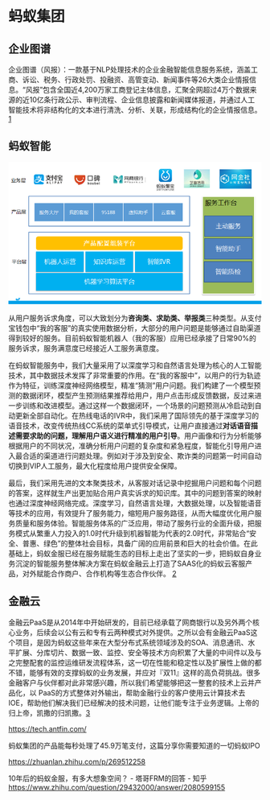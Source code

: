 # 蚂蚁集团

## 企业图谱

企业图谱（风报）：一款基于NLP处理技术的企业金融智能信息服务系统，涵盖工商、诉讼、税务、行政处罚、投融资、高管变动、新闻事件等26大类企业情报信息。“风报”包含全国近4,200万家工商登记主体信息，汇聚全网超过4万个数据来源的近10亿条行政公示、审判流程、企业信息披露和新闻媒体报道，并通过人工智能技术将非结构化的文本进行清洗、分析、关联，形成结构化的企业情报信息。[1]

## 蚂蚁智能

![蚂蚁智能服务整体架构](../img/ant_AI_service.png)

从用户服务诉求角度，可以大致划分为**咨询类、求助类、举报类**三种类型。从支付宝钱包中“我的客服”的真实使用数据分析，大部分的用户问题是能够通过自助渠道得到较好的服务。目前蚂蚁智能机器人（我的客服）应用已经承接了日常90%的服务诉求，服务满意度已经接近人工服务满意度。

在蚂蚁智能服务中，我们大量采用了以深度学习和自然语言处理为核心的人工智能技术，其中数据技术发挥了非常重要的作用。在“我的客服中”，以用户的行为轨迹作为特征，训练深度神经网络模型，精准“猜测”用户问题。我们构建了一个模型预测的数据闭环，模型产生预测结果推荐给用户，用户点击形成反馈数据，反过来进一步训练和改进模型。通过这样一个数据闭环，一个场景的问题预测从冷启动到自动更新全部自动化。在热线电话的IVR中，我们采用了国际领先的基于深度学习的语音技术，改变传统热线CC系统的菜单式引导模式，让用户直接通过**对话语音描述需要求助的问题，理解用户语义进行精准的用户引导**。用户画像和行为分析能够根据用户的不同状况，准确分析用户问题的复杂度和紧急程度，智能化引导用户进入最合适的渠道进行问题处理。例如对于涉及到安全、欺诈类的问题第一时间自动切换到VIP人工服务，最大化程度给用户提供安全保障。

最后，我们采用先进的文本聚类技术，从客服对话记录中挖掘用户问题和每个问题的答案，这样就生产出更加贴合用户真实诉求的知识库。其中的问题到答案的映射也通过深度神经网络完成。深度学习，自然语言处理，大数据处理，以及智能语音等技术的应用，有效提升了服务能力，缩短用户服务路径，从而大幅度优化用户服务质量和服务体验。智能服务体系的广泛应用，带动了服务行业的全面升级，把服务模式从繁重人力投入的1.0时代升级到机器智能为代表的2.0时代，非常贴合“安全、普惠、绿色”的整体社会目标，具备广阔的应用前景和巨大的社会价值。在此基础上，蚂蚁金服已经在服务赋能生态的目标上走出了坚实的一步，把蚂蚁自身业务沉淀的智能服务整体解决方案在蚂蚁金融云上打造了SAAS化的蚂蚁云客服产品，对外赋能合作商户、合作机构等生态合作伙伴。 [2]

## 金融云

金融云PaaS是从2014年中开始研发的，目前已经承载了网商银行以及另外两个核心业务，后续会以公有云和专有云两种模式对外提供。之所以会有金融云PaaS这个项目，是因为蚂蚁这些年来在大型分布式系统领域涉及的SOA、消息通讯、水平扩展、分库切片、数据一致、监控、安全等技术方向积累了大量的中间件以及与之完整配套的监控运维研发流程体系，这一切在性能和稳定性以及扩展性上做的都不错，能够有效的支撑蚂蚁的业务发展，并应对『双11』这样的高负荷挑战。很多金融客户与伙伴都对此非常感兴趣，所以我们希望能够把这一整套的技术上云并产品化，以 PaaS的方式整体对外输出，帮助金融行业的客户使用云计算技术去IOE，帮助他们解决我们已经解决的技术问题，让他们能专注于业务逻辑。上帝的归上帝，凯撒的归凯撒。[3]

https://tech.antfin.com/

蚂蚁集团的产品能每秒处理了45.9万笔支付，这篇分享你需要知道的一切蚂蚁IPO

https://zhuanlan.zhihu.com/p/269512258

10年后的蚂蚁金服，有多大想象空间？ - 塔哥FRM的回答 - 知乎
https://www.zhihu.com/question/29432000/answer/2080599155

[1]: https://damo.alibaba.com/labs/finance-intelligence/
[2]: https://developer.aliyun.com/article/58930
[3]: https://developer.aliyun.com/article/58769
